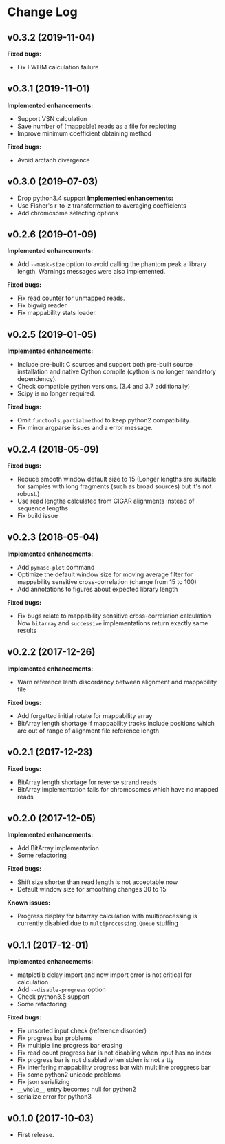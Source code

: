 # Change Log

## v0.3.2 (2019-11-04)
**Fixed bugs:**
- Fix FWHM calculation failure

## v0.3.1 (2019-11-01)
**Implemented enhancements:**
- Support VSN calculation
- Save number of (mappable) reads as a file for replotting
- Improve minimum coefficient obtaining method

**Fixed bugs:**
- Avoid arctanh divergence

## v0.3.0 (2019-07-03)
- Drop python3.4 support
**Implemented enhancements:**
- Use Fisher's r-to-z transformation to averaging coefficients
- Add chromosome selecting options

## v0.2.6 (2019-01-09)
**Implemented enhancements:**
- Add `--mask-size` option to avoid calling the phantom peak a library length.
  Warnings messages were also implemented.

**Fixed bugs:**
- Fix read counter for unmapped reads.
- Fix bigwig reader.
- Fix mappability stats loader.

## v0.2.5 (2019-01-05)
**Implemented enhancements:**
- Include pre-built C sources and support both pre-built source installation and
  native Cython compile (cython is no longer mandatory dependency).
- Check compatible python versions. (3.4 and 3.7 additionally)
- Scipy is no longer required.

**Fixed bugs:**
- Omit `functools.partialmethod` to keep python2 compatibility.
- Fix minor argparse issues and a error message.

## v0.2.4 (2018-05-09)
**Fixed bugs:**
- Reduce smooth window default size to 15 (Longer lengths are suitable for
  samples with long fragments (such as broad sources) but it's not robust.)
- Use read lengths calculated from CIGAR alignments instead of sequence lengths
- Fix build issue

## v0.2.3 (2018-05-04)
**Implemented enhancements:**
- Add `pymasc-plot` command
- Optimize the default window size for moving average filter for mappability
  sensitive cross-correlation (change from 15 to 100)
- Add annotations to figures about expected library length

**Fixed bugs:**
- Fix bugs relate to mappability sensitive cross-correlation calculation
  Now `bitarray` and `successive` implementations return exactly same results

## v0.2.2 (2017-12-26)
**Implemented enhancements:**
- Warn reference lenth discordancy between alignment and mappability file

**Fixed bugs:**
- Add forgetted initial rotate for mappability array
- BitArray length shortage if mappability tracks include positions which are out
  of range of alignment file reference length

## v0.2.1 (2017-12-23)
**Fixed bugs:**
- BitArray length shortage for reverse strand reads
- BitArray implementation fails for chromosomes which have no mapped reads

## v0.2.0 (2017-12-05)
**Implemented enhancements:**
- Add BitArray implementation
- Some refactoring

**Fixed bugs:**
- Shift size shorter than read length is not acceptable now
- Default window size for smoothing changes 30 to 15

**Known issues:**
- Progress display for bitarray calculation with multiprocessing is currently
  disabled due to `multiprocessing.Queue` stuffing

## v0.1.1 (2017-12-01)
**Implemented enhancements:**
- matplotlib delay import and now import error is not critical for calculation
- Add `--disable-progress` option
- Check python3.5 support
- Some refactoring

**Fixed bugs:**
- Fix unsorted input check (reference disorder)
- Fix progress bar problems
 - Fix multiple line progress bar erasing
 - Fix read count progress bar is not disabling when input has no index
 - Fix progress bar is not disabled when stderr is not a tty
 - Fix interfering mappability progress bar with multiline proggress bar
- Fix some python2 unicode problems
- Fix json serializing
 - `__whole__` entry becomes null for python2
 - serialize error for python3

## v0.1.0 (2017-10-03)
- First release.
